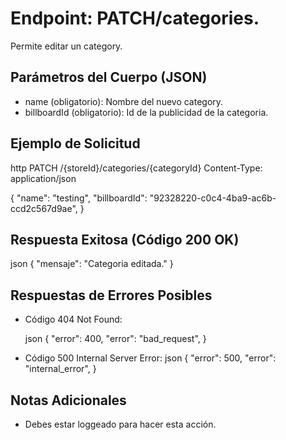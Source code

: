 # Endpoint: PATCH/categories.

Permite editar un category.

## Parámetros del Cuerpo (JSON)

- name (obligatorio): Nombre del nuevo category.
- billboardId (obligatorio): Id de la publicidad de la categoria.

## Ejemplo de Solicitud

http
PATCH /{storeId}/categories/{categoryId}
Content-Type: application/json

{
"name": "testing",
"billboardId": "92328220-c0c4-4ba9-ac6b-ccd2c567d9ae",
}

## Respuesta Exitosa (Código 200 OK)

json
{
"mensaje": "Categoria editada."
}

## Respuestas de Errores Posibles

- Código 404 Not Found:

  json
  {
  "error": 400,
  "error": "bad_request",
  }

- Código 500 Internal Server Error:
  json
  {
  "error": 500,
  "error": "internal_error",
  }

## Notas Adicionales

- Debes estar loggeado para hacer esta acción.
